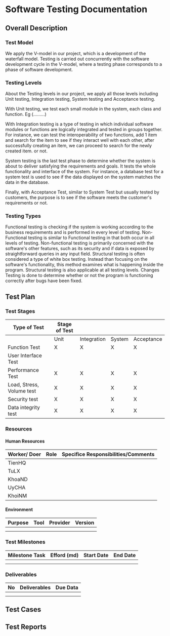 # Software Testing Documentation

## Overall Description

### Test Model
We apply the V-model in our project, which is a development of the waterfall model. Testing is carried out concurrently with the software development cycle in the V-model, where a testing phase corresponds to a phase of software development.


### Testing Levels
About the Testing levels in our project, we apply all those levels including Unit testing, Integration testing, System testing and Acceptance testing.

With Unit testing, we test each small module in the system, each class and function. Eg (.........)

With Integration testing is a type of testing in which individual software modules or functions are logically integrated and tested in groups together. For instance, we can test the interoperability of two functions, add 1 item and search for the item to see if they interact well with each other, after successfully creating an item, we can proceed to search for the newly created item. or not.

System testing is the last test phase to determine whether the system is about to deliver satisfying the requirements and goals. It tests the whole functionality and interface of the system. For instance, a database test for a system test is used to see if the data displayed on the system matches the data in the database.

Finally, with Acceptance Test, similar to System Test but usually tested by customers, the purpose is to see if the software meets the customer's requirements or not.


### Testing Types
Functional testing is checking if the system is working according to the business requirements and is performed in every level of testing.
Non-Functional testing is similar to Functional testing in that both occur in all levels of testing. Non-functional testing is primarily concerned with the software's other features, such as its security and if data is exposed by straightforward queries in any input field.
Structural testing is often considered a type of white box testing. Instead than focusing on the software's functionality, this method examines what is happening inside the program. Structural testing is also applicable at all testing levels.
Changes Testing is done to determine whether or not the program is functioning correctly after bugs have been fixed.


## Test Plan

### Test Stages
| Type of Test                | Stage of Test |             |        |            |
|-----------------------------|---------------|-------------|--------|------------|
|                             | Unit          | Integration | System | Acceptance |
| Function Test               | X             | X           | X      | X          |
| User Interface Test         |               |             |        |            |
| Performance Test            | X             | X           | X      | X          |
| Load, Stress, Volume test   | X             | X           | X      | X          |
| Security test               | X             | X           | X      | X          |
| Data integrity test         | X             | X           | X      | X          |


### Resources

#### Human Resources
| Worker/ Doer | Role | Specifice Responsibilities/Comments |
|--------------|------|-------------------------------------|
| TienHQ       |      |                                     |
| TuLX         |      |                                     |
| KhoaND       |      |                                     |
| UyCHA        |      |                                     |
| KhoiNM       |      |                                     |


#### Environment
| Purpose | Tool | Provider | Version |
|---------|------|----------|---------|
|         |      |          |         |
|         |      |          |         |


### Test Milestones
| Milestone Task | Efford (md) | Start Date | End Date |
|----------------|-------------|------------|----------|
|                |             |            |          |
|                |             |            |          |


### Deliverables
| No | Deliverables | Due Data |
|----|--------------|----------|
|    |              |          |
|    |              |          |


## Test Cases


## Test Reports

